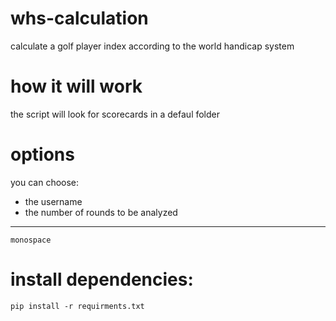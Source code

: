 # whs-calculation
calculate a golf player index according to the world handicap system

# how it will work 
the script will look for scorecards in a defaul folder 


# options
you can choose: 
- the username
- the number of rounds to be analyzed
---
```monospace```

# install dependencies:

```
pip install -r requirments.txt
```

